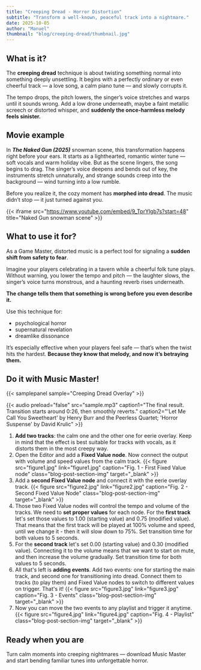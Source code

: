 ```yaml
---
title: "Creeping Dread - Horror Distortion"
subtitle: "Transform a well-known, peaceful track into a nightmare."
date: 2025-10-05
author: "Manuel"
thumbnail: "blog/creeping-dread/thumbnail.jpg"
---
```


## What is it?

The **creeping dread** technique is about twisting something normal into something deeply unsettling. It begins with a perfectly ordinary or even cheerful track — a love song, a calm piano tune — and slowly corrupts it.

The tempo drops, the pitch lowers, the singer’s voice stretches and warps until it sounds wrong. Add a low drone underneath, maybe a faint metallic screech or distorted whisper, and **suddenly the once-harmless melody feels sinister.**

## Movie example

In ***The Naked Gun (2025)*** snowman scene, this transformation happens right before your ears. It starts as a lighthearted, romantic winter tune — soft vocals and warm holiday vibe. But as the scene lingers, the song begins to drag. The singer’s voice deepens and bends out of key, the instruments stretch unnaturally, and strange sounds creep into the background — wind turning into a low rumble. 

Before you realize it, the cozy moment has **morphed into dread**. The music didn’t stop — it just turned against you.

{{< iframe src="https://www.youtube.com/embed/9_TprYlgb7s?start=48" title="Naked Gun snowman scene" >}}

## What to use it for?

As a Game Master, distorted music is a perfect tool for signaling a **sudden shift from safety to fear**. 

Imagine your players celebrating in a tavern while a cheerful folk tune plays. Without warning, you lower the tempo and pitch — the laughter slows, the singer’s voice turns monstrous, and a haunting reverb rises underneath. 

**The change tells them that something is wrong before you even describe it.**

Use this technique for:
- psychological horror
- supernatural revelation
- dreamlike dissonance

It’s especially effective when your players feel safe — that’s when the twist hits the hardest. **Because they know that melody, and now it’s betraying them.**

## Do it with Music Master!

{{< samplepanel sample="Creeping Dread Overlay" >}}

{{< audio preload="false" src="sample.mp3" caption1="The final result. Transition starts around 0:26, then smoothly reverts." caption2="'Let Me Call You Sweetheart' by Henry Burr and the Peerless Quartet; 'Horror Suspense' by David Krulic" >}}

1. **Add two tracks**: the calm one and the other one for eerie overlay. Keep in mind that the effect is best suitable for tracks with vocals, as it distorts them in the most creepy way.
1. Open the Editor and add a **Fixed Value node**. Now connect the output with volume and speed values from the calm track. {{< figure src="figure1.jpg" link="figure1.jpg" caption="Fig. 1 - First Fixed Value node" class="blog-post-section-img" target="_blank" >}}
1. Add a **second Fixed Value node** and connect it with the eerie overlay track. {{< figure src="figure2.jpg" link="figure2.jpg" caption="Fig. 2 - Second Fixed Value Node" class="blog-post-section-img" target="_blank" >}}
1. Those two Fixed Value nodes will control the tempo and volume of the tracks. We need to **set proper values** for each node. For the **first track** let's set those values to 1.00 (starting value) and 0.75 (modified value). That means that the first track will be played at 100% volume and speed, until we change it - then it will slow down to 75%. Set transition time for both values to 5 seconds.
1. For the **second track** let's set 0.00 (starting value) and 0.30 (modified value). Connecting it to the volume means that we want to start on mute, and then increase the volume gradually. Set transition time for both values to 5 seconds.
1. All that's left is **adding events**. Add two events: one for starting the main track, and second one for transitioning into dread. Connect them to tracks (to play them) and Fixed Value nodes to switch to different values on trigger. That's it! {{< figure src="figure3.jpg" link="figure3.jpg" caption="Fig. 3 - Events" class="blog-post-section-img" target="_blank" >}}
1. Now you can move the two events to any playlist and trigger it anytime. {{< figure src="figure4.jpg" link="figure4.jpg" caption="Fig. 4 - Playlist" class="blog-post-section-img" target="_blank" >}}

## Ready when you are

Turn calm moments into creeping nightmares — download Music Master and start bending familiar tunes into unforgettable horror.